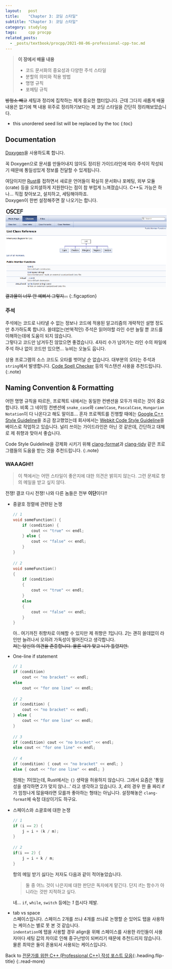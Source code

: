 ```yaml
---
layout:   post
title:    "Chapter 3: 코딩 스타일"
subtitle: "Chapter 3: 코딩 스타일"
category: studylog
tags:     cpp procpp
related_posts:
  - _posts/textbook/procpp/2021-08-06-professional-cpp-toc.md
---
```


> **이 장에서 배울 내용**
>
> * 코드 문서화의 중요성과 다양한 주석 스타일
> * 분할의 의미와 적용 방법
> * 명명 규칙
> * 포메팅 규칙

~~방청소 빼고~~ 세팅과 정리에 집착하는 제게 중요한 챕터입니다.
근데 그다지 새롭게 배울 내용은 없기에 책 내용 위주로 정리하기보다는 제 코딩 스타일을 간단히 정리해보았습니다.

<!--more-->

* this unordered seed list will be replaced by the toc
{:toc}

## Documentation

[Doxygen](https://www.doxygen.nl/index.html)을 사용하도록 합니다.<br>

꼭 Doxygen으로 문서를 만들어내지 않아도 정리된 가이드라인에 따라 주석이 작성되기 때문에 통일성있게 정보를 전달할 수 있게됩니다.

여담이지만 [Rust](https://www.rust-lang.org)를 접하면서 새로운 언어들이 확실히 문서화나 포메팅, 외부 모듈(crate) 등을 오피셜하게 지원한다는 점이 참 부럽게
느껴졌습니다. C++도 가능은 하나... 직접 찾아보고, 설치하고, 세팅해야하죠.<br>
Doxygen이 한번 설정해주면 잘 나오기는 합니다.

![Doxygen Example](/assets/img/2021-08-08/doxygen.png)

~~결과물이 너무 안 예뻐서 그렇지...~~
{:.figcaption}

### 주석

주석에는 코드로 나타낼 수 없는 정보나 코드에 적용된 알고리즘의 개략적인 설명 정도만 추가하도록 합니다.
쓸데없는(반복적인) 주석은 읽어야할 라인 수만 늘릴 뿐 코드를 이해하는데에 도움이 되지 않습니다.<br>
그렇다고 코드만 남겨두진 않았으면 좋겠습니다. 4자리 수가 넘어가는 라인 수의 파일에 주석 하나 없이 코드만 있으면... 뉴비는 오늘도 웁니다.

상용 프로그램의 소스 코드도 오타를 벗어날 순 없습니다. 대부분의 오타는 주석과 `string`에서 발생합니다.
[Code Spell Checker](https://marketplace.visualstudio.com/items?itemName=streetsidesoftware.code-spell-checker) 등의 익스텐션 사용을 추천드립니다.
{:.note}

## Naming Convention & Formatting

어떤 명명 규칙을 따르든, 프로젝트 내에서는 동일한 컨밴션을 모두가 따르는 것이 중요합니다.
비록 그 네이밍 컨밴션에 `snake_case`와 `camelCase`, `PascalCase`, `Hungarian Notation`이 다 나온다고 해도 말이죠...
혼자 프로젝트를 진행할 때에는 [Google C++ Style Guideline](https://google.github.io/styleguide/cppguide.html)을 조금 참고했었는데
회사에서는 [Webkit Code Style Guideline](https://webkit.org/code-style-guidelines/)을 베이스로 작업하고 있습니다.
널리 쓰이는 가이드라인은 아닌 것 같은데, 간단하고 대체로 제 취향과 맞아서 좋습니다.

Code Style Guideline을 강제화 시키기 위해 [clang-format](https://clang.llvm.org/docs/ClangFormat.html)과 [clang-tidy](https://clang.llvm.org/extra/clang-tidy/) 같은 프로그램들의 도움을 받는 것을 추천드립니다.
{:.note}

### WAAAGH!!

> 이 책에서는 어떤 스타일이 좋은지에 대한 의견은 밝히지 않는다. 그런 문제로 항의 메일을 받고 싶지 않다.

전쟁! 결코 다시 전쟁! 나와 다른 놈들은 전부 **이단**이다!!

* 중괄호 정렬에 관련된 논쟁

    ```c++
    // 1
    void someFunction() {
        if (condition) {
            cout << "true" << endl;
        } else {
            cout << "false" << endl;
        }
    }

    // 2
    void someFunction()
    {
        if (condition)
        {
            cout << "true" << endl;
        }
        else
        {
            cout << "false" << endl;
        }
    }
    ```

    아.. 여기까진 취향차로 이해할 수 있지만 제 취향은 *1*입니다. *2*는 괜히 쓸데없이 라인만 늘려나서 오히려 가독성이 떨어진다고 생각합니다.<br>
    ~~저는 당신의 의견을 존중합니다. 물론 내가 맞고 니가 틀렸지만.~~

* One-line if statement

    ```c++
    // 1
    if (condition)
        cout << "no bracket" << endl;
    else
        cout << "for one line" << endl;

    // 2
    if (condition) {
        cout << "no bracket" << endl;
    } else {
        cout << "for one line" << endl;
    }

    // 3
    if (condition) cout << "no bracket" << endl;
    else cout << "for one line" << endl;

    // 4
    if (condition) { cout << "no bracket" << endl; }
    else { cout << "for one line" << endl; }
    ```

    원래는 *1*이었는데, Rust에서는 `{}` 생략을 허용하지 않습니다. 그래서 요즘은 '통일성을 생각하면 2가 맞지 않나...' 라고 생각하고 있습니다.
    *3*, *4*의 경우 한 줄 짜리 if가 엄청나게 많을때라면 모를까 좋아하는 형태는 아닙니다. 설정해놓은 `clang-format`에 숙청 대상이기도 하구요.

* 스페이스와 소괄호에 대한 논쟁

    ```c++
    // 1
    if (i == 2) {
        j = i + (k / m);
    }

    // 2
    if(i == 2) {
        j = i + k / m;
    }
    ```

    항의 메일 받기 싫다는 저자도 다음과 같이 적어놓았습니다.

    > 둘 중 어느 것이 나은지에 대한 판단은 독자에게 맡긴다. 단지 if는 함수가 아니라는 것만 지적하고 싶다.

    네... `if`, `while`, `switch` 등에는 *1* 씁시다 제발.

* tab vs space<br>
    스페이스입니다. 스페이스 2개를 쓰냐 4개를 쓰냐로 논쟁할 순 있어도 탭을 사용하는 케이스는 별로 못 본 것 같습니다.<br>
    `indentation`에 탭을 사용할 경우 align을 위해 스페이스를 사용한 라인들이 사용자마다 세팅 값의 차이로 인해 중구난방이 되버리기 때문에
    추천드리지 않습니다.<br>
    물론 최악은 둘이 혼용되서 사용되는 케이스입니다.

Back to [전문가를 위한 C++ (Professional C++) 작성 포스트 모음](professional-cpp-toc){:.heading.flip-title}
{:.read-more}
